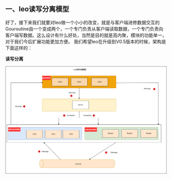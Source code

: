 ## 一、leo读写分离模型

好了，接下来我们就要对leo做一个小小的改变，就是与客户端进修数据交互的Gouroutine由一个变成两个，一个专门负责从客户端读取数据，一个专门负责向客户端写数据。这么设计有什么好处，当然是目的就是高内聚，模块的功能单一，对于我们今后扩展功能更加方便。
我们希望leo在升级到V0.5版本的时候，架构是下面这样的：

**读写分离**

![](leo读写分离.drawio.png)